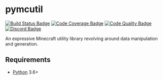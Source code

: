 # pymcutil
[![Build Status Badge]](https://travis-ci.org/Arcensoth/pymcutil)
[![Code Coverage Badge]](https://codecov.io/gh/Arcensoth/pymcutil)
[![Code Quality Badge]](https://www.codacy.com/app/Arcensoth/pymcutil)
[![Discord Badge]](https://discord.gg/Z4pVDNp)

An expressive Minecraft utility library revolving around data manipulation and generation.

## Requirements
* [Python](https://www.python.org/) 3.6+

[Build Status Badge]: https://img.shields.io/travis/Arcensoth/pymcutil.svg?label=build
[Code Coverage Badge]: https://img.shields.io/codecov/c/github/Arcensoth/pymcutil.svg?label=coverage
[Code Quality Badge]: https://img.shields.io/codacy/grade/b038637bf42e45558d2e3418aa10318b.svg?label=quality
[Discord Badge]: https://img.shields.io/discord/320371516174761994.svg?label=discord&colorB=7289DA
